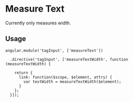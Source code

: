 Measure Text
============

Currently only measures width. 

Usage
-----

    angular.module('tagInput', ['measureText'])

      .directive('tagInput', ['measureTextWidth', function (measureTextWidth) {

        return {
          link: function($scope, $element, attrs) {
            var textWidth = measureTextWidth($element);
          }
        };
      }]);
